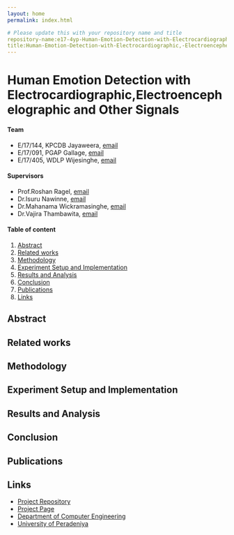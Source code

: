 ```yaml
---
layout: home
permalink: index.html

# Please update this with your repository name and title
repository-name:e17-4yp-Human-Emotion-Detection-with-Electrocardiographic--Electroencephelographic-and-Other-Signals
title:Human-Emotion-Detection-with-Electrocardiographic,-Electroencephelographic-and-Other-Signals
---
```


# Human Emotion Detection with Electrocardiographic,Electroencephelographic and Other Signals

#### Team

- E/17/144, KPCDB Jayaweera, [email](e17144@eng.pdn.ac.lk)
- E/17/091, PGAP Gallage, [email](e17091@eng.pdn.ac.lk)
- E/17/405, WDLP Wijesinghe, [email](e17405@eng.pdn.ac.lk)

#### Supervisors

- Prof.Roshan Ragel, [email](roshanr@eng.pdn.ac.lk)
- Dr.Isuru Nawinne, [email](isurunawinne@eng.pdn.ac.lk)
- Dr.Mahanama Wickramasinghe, [email](mahanamaw@eng.pdn.ac.lk)
- Dr.Vajira Thambawita, [email](vajira@simula.no)

#### Table of content

1. [Abstract](#abstract)
2. [Related works](#related-works)
3. [Methodology](#methodology)
4. [Experiment Setup and Implementation](#experiment-setup-and-implementation)
5. [Results and Analysis](#results-and-analysis)
6. [Conclusion](#conclusion)
7. [Publications](#publications)
8. [Links](#links)

## Abstract

## Related works

## Methodology

## Experiment Setup and Implementation

## Results and Analysis

## Conclusion

## Publications

## Links

- [Project Repository](https://github.com/cepdnaclk/e17-4yp-Human-Emotion-Detection-with-Electrocardiographic--Electroencephelographic-and-Other-Signals)
- [Project Page](https://cepdnaclk.github.io/e17-4yp-Human-Emotion-Detection-with-Electrocardiographic--Electroencephelographic-and-Other-Signals)
- [Department of Computer Engineering](http://www.ce.pdn.ac.lk/)
- [University of Peradeniya](https://eng.pdn.ac.lk/)

